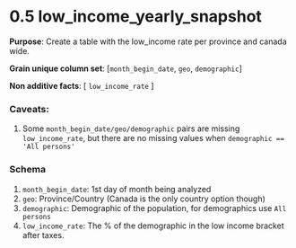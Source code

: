 # 0.5 low_income_yearly_snapshot

**Purpose**: Create a table with the low_income rate per province and canada wide.

**Grain unique column set**: [`month_begin_date`, `geo`, `demographic`]

**Non additive facts**: [ `low_income_rate` ]

### Caveats:
1. Some `month_begin_date/geo/demographic` pairs are missing `low_income_rate`, but there are no missing values when `demographic == 'All persons'`

### Schema
1. `month_begin_date`: 1st day of month being analyzed
2. `geo`: Province/Country (Canada is the only country option though)
3. `demographic`: Demographic of the population, for demographics use `All persons`
4. `low_income_rate`: The % of the demographic in the low income bracket after taxes.
